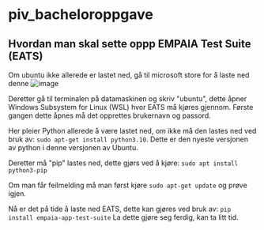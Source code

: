 # piv_bacheloroppgave

## Hvordan man skal sette oppp EMPAIA Test Suite (EATS)
Om ubuntu ikke allerede er lastet ned, gå til  microsoft store for å laste ned denne
![image](https://github.com/kamilz92/piv_bacheloroppgave/assets/148437004/2a99bf37-533d-4c77-b5f7-0b72637da29b)

Deretter gå til terminalen på datamaskinen og skriv "ubuntu", dette åpner Windows Subsystem for Linux (WSL) hvor EATS må kjøres gjennom. Første gangen dette åpnes må det opprettes brukernavn og passord.

Her pleier Python allerede å være lastet ned, om ikke må den lastes ned ved bruk av:
```sudo apt-get install python3.10```.
Dette er den nyeste versjonen av python i denne versjonen av Ubuntu.

Deretter må "pip" lastes ned, dette gjørs ved å kjøre:
```sudo apt install python3-pip```

Om man får feilmelding må man først kjøre ```sudo apt-get update``` og prøve igjen.

Nå er det på tide å laste ned EATS, dette kan gjøres ved bruk av: ```pip install empaia-app-test-suite``` La dette gjøre seg ferdig, kan ta litt tid.



